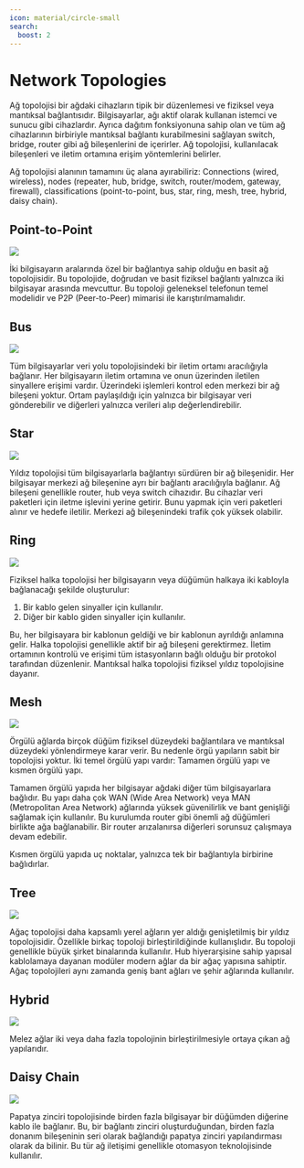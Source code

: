 ```yaml
---
icon: material/circle-small
search:
  boost: 2
---
```


# Network Topologies

Ağ topolojisi bir ağdaki cihazların tipik bir düzenlemesi ve fiziksel veya mantıksal bağlantısıdır. Bilgisayarlar, ağı aktif olarak kullanan istemci ve sunucu gibi cihazlardır. Ayrıca dağıtım fonksiyonuna sahip olan ve tüm ağ cihazlarının birbiriyle mantıksal bağlantı kurabilmesini sağlayan switch, bridge, router gibi ağ bileşenlerini de içerirler. Ağ topolojisi, kullanılacak bileşenleri ve iletim ortamına erişim yöntemlerini belirler.

Ağ topolojisi alanının tamamını üç alana ayırabiliriz: Connections (wired, wireless), nodes (repeater, hub, bridge, switch, router/modem, gateway, firewall), classifications (point-to-point, bus, star, ring, mesh, tree, hybrid, daisy chain).

## Point-to-Point

![](../assets/images/topo-p2p.png)

İki bilgisayarın aralarında özel bir bağlantıya sahip olduğu en basit ağ topolojisidir. Bu topolojide, doğrudan ve basit fiziksel bağlantı yalnızca iki bilgisayar arasında mevcuttur. Bu topoloji geleneksel telefonun temel modelidir ve P2P (Peer-to-Peer) mimarisi ile karıştırılmamalıdır.

## Bus

![](../assets/images/topo-bus.png)

Tüm bilgisayarlar veri yolu topolojisindeki bir iletim ortamı aracılığıyla bağlanır. Her bilgisayarın iletim ortamına ve onun üzerinden iletilen sinyallere erişimi vardır. Üzerindeki işlemleri kontrol eden merkezi bir ağ bileşeni yoktur. Ortam paylaşıldığı için yalnızca bir bilgisayar veri gönderebilir ve diğerleri yalnızca verileri alıp değerlendirebilir.

## Star

![](../assets/images/topo-star.png)

Yıldız topolojisi tüm bilgisayarlarla bağlantıyı sürdüren bir ağ bileşenidir. Her bilgisayar merkezi ağ bileşenine ayrı bir bağlantı aracılığıyla bağlanır. Ağ bileşeni genellikle router, hub veya switch cihazıdır. Bu cihazlar veri paketleri için iletme işlevini yerine getirir. Bunu yapmak için veri paketleri alınır ve hedefe iletilir. Merkezi ağ bileşenindeki trafik çok yüksek olabilir.

## Ring

![](../assets/images/topo-ring.png)

Fiziksel halka topolojisi her bilgisayarın veya düğümün halkaya iki kabloyla bağlanacağı şekilde oluşturulur:

1. Bir kablo gelen sinyaller için kullanılır.
2. Diğer bir kablo giden sinyaller için kullanılır.

Bu, her bilgisayara bir kablonun geldiği ve bir kablonun ayrıldığı anlamına gelir. Halka topolojisi genellikle aktif bir ağ bileşeni gerektirmez. İletim ortamının kontrolü ve erişimi tüm istasyonların bağlı olduğu bir protokol tarafından düzenlenir. Mantıksal halka topolojisi fiziksel yıldız topolojisine dayanır.

## Mesh

![](../assets/images/topo-mesh.png)

Örgülü ağlarda birçok düğüm fiziksel düzeydeki bağlantılara ve mantıksal düzeydeki yönlendirmeye karar verir. Bu nedenle örgü yapıların sabit bir topolojisi yoktur. İki temel örgülü yapı vardır: Tamamen örgülü yapı ve kısmen örgülü yapı.

Tamamen örgülü yapıda her bilgisayar ağdaki diğer tüm bilgisayarlara bağlıdır. Bu yapı daha çok WAN (Wide Area Network) veya MAN (Metropolitan Area Network) ağlarında yüksek güvenilirlik ve bant genişliği sağlamak için kullanılır. Bu kurulumda router gibi önemli ağ düğümleri birlikte ağa bağlanabilir. Bir router arızalanırsa diğerleri sorunsuz çalışmaya devam edebilir.

Kısmen örgülü yapıda uç noktalar, yalnızca tek bir bağlantıyla birbirine bağlıdırlar.

## Tree

![](../assets/images/topo-tree.png)

Ağaç topolojisi daha kapsamlı yerel ağların yer aldığı genişletilmiş bir yıldız topolojisidir. Özellikle birkaç topoloji birleştirildiğinde kullanışlıdır. Bu topoloji genellikle büyük şirket binalarında kullanılır. Hub hiyerarşisine sahip yapısal kablolamaya dayanan modüler modern ağlar da bir ağaç yapısına sahiptir. Ağaç topolojileri aynı zamanda geniş bant ağları ve şehir ağlarında kullanılır.

## Hybrid

![](../assets/images/topo-hybrid.png)

Melez ağlar iki veya daha fazla topolojinin birleştirilmesiyle ortaya çıkan ağ yapılarıdır.

## Daisy Chain

![](../assets/images/topo-daisy-chain.png)

Papatya zinciri topolojisinde birden fazla bilgisayar bir düğümden diğerine kablo ile bağlanır. Bu, bir bağlantı zinciri oluşturduğundan, birden fazla donanım bileşeninin seri olarak bağlandığı papatya zinciri yapılandırması olarak da bilinir. Bu tür ağ iletişimi genellikle otomasyon teknolojisinde kullanılır.
